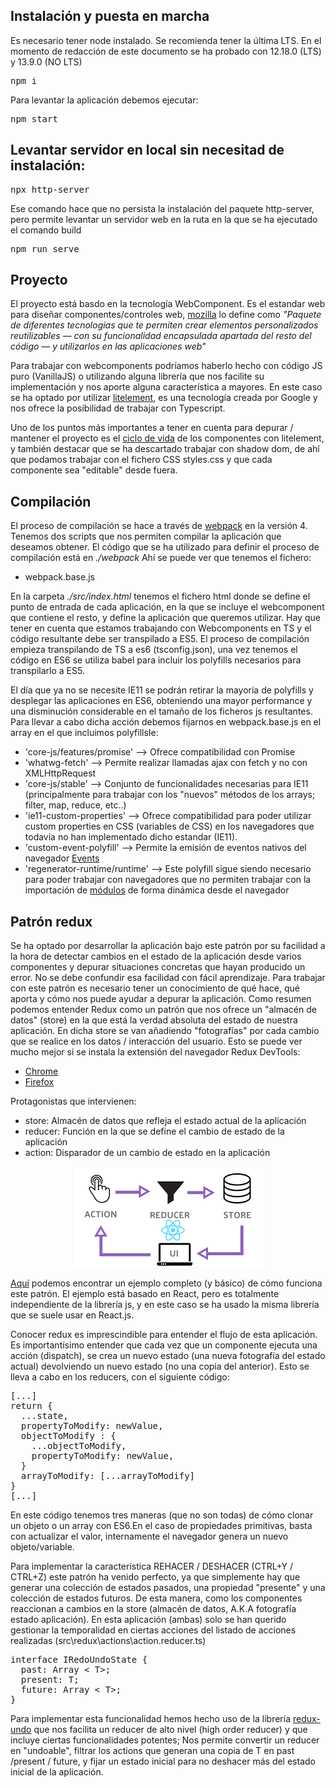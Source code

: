## Instalación y puesta en marcha
Es necesario tener node instalado. Se recomienda tener la última LTS. En el momento de redacción de este documento se ha probado con 12.18.0 (LTS) y 13.9.0 (NO LTS)
<pre>
npm i
</pre>

Para levantar la aplicación debemos ejecutar:

<pre>
npm start
</pre>

## Levantar servidor en local sin necesitad de instalación:
<pre>
npx http-server
</pre>
Ese comando hace que no persista la instalación del paquete http-server, pero permite levantar un servidor web en la ruta en la que se ha ejecutado el comando build
<pre>
npm run serve
</pre>

## Proyecto

El proyecto está basdo en la tecnología WebComponent. Es el estandar web para diseñar componentes/controles web, [mozilla](https://developer.mozilla.org/es/docs/Web/Web_Components) lo define como _"Paquete de diferentes tecnologías que te permiten crear elementos personalizados reutilizables — con su funcionalidad encapsulada apartada del resto del código — y utilizarlos en las aplicaciones web"_

Para trabajar con webcomponents podríamos haberlo hecho con código JS puro (VanillaJS) o utilizando alguna librería que nos facilite su implementación y nos aporte alguna característica a mayores. En este caso se ha optado por utilizar [litelement](https://lit-element.polymer-project.org/), es una tecnología creada por Google y nos ofrece la posibilidad de trabajar con Typescript.

Uno de los puntos más importantes a tener en cuenta para depurar / mantener el proyecto es el [ciclo de vida](https://lit-element.polymer-project.org/guide/lifecycle) de los componentes con litelement, y también destacar que se ha descartado trabajar con shadow dom, de ahí que podamos trabajar con el fichero CSS styles.css y que cada componente sea "editable" desde fuera.

## Compilación

El proceso de compilación se hace a través de [webpack](https://v4.webpack.js.org/) en la versión 4. Tenemos dos scripts que nos permiten compilar la aplicación que deseamos obtener. El código que se ha utilizado para definir el proceso de compilación está en _./webpack_  Ahí se puede ver que tenemos el fichero:

- webpack.base.js

En la carpeta _./src/index.html_ tenemos el fichero html donde se define el punto de entrada de cada aplicación, en la que se incluye el webcomponent que contiene el resto, y define la aplicación que queremos utilizar.
Hay que tener en cuenta que estamos trabajando con Webcomponents en TS y el código resultante debe ser transpilado a ES5. El proceso de compilación empieza transpilando de TS a es6 (tsconfig.json), una vez tenemos el código en ES6 se utiliza babel para incluir los polyfills necesarios para transpilarlo a ES5.

El día que ya no se necesite IE11 se podrán retirar la mayoría de polyfills y desplegar las aplicaciones en ES6, obteniendo una mayor performance y una disminución considerable en el tamaño de los ficheros js resultantes. Para llevar a cabo dicha acción debemos fijarnos en webpack.base.js en el array en el que incluimos polyfillsIe:

- 'core-js/features/promise' --> Ofrece compatibilidad con Promise
- 'whatwg-fetch'  --> Permite realizar llamadas ajax con fetch y no con XMLHttpRequest
- 'core-js/stable'  --> Conjunto de funcionalidades necesarias para IE11 (principalmente para trabajar con los "nuevos" métodos de los arrays; filter, map, reduce, etc..)
- 'ie11-custom-properties' --> Ofrece compatibilidad para poder utilizar custom properties en CSS (variables de CSS) en los navegadores que todavía no han implementado dicho estandar (IE11).
- 'custom-event-polyfill'  --> Permite la emisión de eventos nativos del navegador [Events](https://developer.mozilla.org/en-US/docs/Web/Guide/Events/Creating_and_triggering_events)
- 'regenerator-runtime/runtime' --> Este polyfill sigue siendo necesario para poder trabajar con navegadores que no permiten trabajar con la importación de [módulos](https://www.npmjs.com/package/regenerator-runtime) de forma dinámica desde el navegador

## Patrón redux

Se ha optado por desarrollar la aplicación bajo este patrón por su facilidad a la hora de detectar cambios en el estado de la aplicación desde varios componentes y depurar situaciones concretas que hayan producido un error. No se debe confundir esa facilidad con fácil aprendizaje. Para trabajar con este patrón es necesario tener un conocimiento de qué hace, qué aporta y cómo nos puede ayudar a depurar la aplicación.
Como resumen podemos entender Redux como un patrón que nos ofrece un "almacén de datos" (store) en la que está la verdad absoluta del estado de nuestra aplicación. En dicha store se van añadiendo "fotografías" por cada cambio que se realice en los datos / interacción del usuario. Esto se puede ver mucho mejor si se instala la extensión del navegador Redux DevTools:
- [Chrome](https://chrome.google.com/webstore/detail/redux-devtools/lmhkpmbekcpmknklioeibfkpmmfibljd?hl=es)
- [Firefox](https://addons.mozilla.org/en-US/firefox/addon/reduxdevtools/)

Protagonistas que intervienen:

- store: Almacén de datos que refleja el estado actual de la aplicación
- reducer: Función en la que se define el cambio de estado de la aplicación
- action: Disparador de un cambio de estado en la aplicación

<img src="redux.png" style="display: block;margin: 0 auto;">

[Aquí](https://es.redux.js.org/docs/basico/ejemplo-todos.html) podemos encontrar un ejemplo completo (y básico) de cómo funciona este patrón. El ejemplo está basado en React, pero es totalmente independiente de la librería js, y en este caso se ha usado la misma librería que se suele usar en React.js.

Conocer redux es imprescindible para entender el flujo de esta aplicación. Es importantísimo entender que cada vez que un componente ejecuta una acción (dispatch), se crea un nuevo estado (una nueva fotografía del estado actual) devolviendo un nuevo estado (no una copia del anterior). Esto se lleva a cabo en los reducers, con el siguiente código:

<pre>
[...]
return {
  ...state,
  propertyToModify: newValue,
  objectToModify : {
    ...objectToModify,
    propertyToModify: newValue,
  }
  arrayToModify: [...arrayToModify]
}
[...]
</pre>

En este código tenemos tres maneras (que no son todas) de cómo clonar un objeto o un array con ES6.En el caso de propiedades primitivas, basta con actualizar el valor, internamente el navegador genera un nuevo objeto/variable.

Para implementar la característica REHACER / DESHACER (CTRL+Y / CTRL+Z) este patrón ha venido perfecto, ya que simplemente hay que generar una colección de estados pasados, una propiedad "presente" y una colección de estados futuros. De esta manera, como los componentes reaccionan a cambios en la store (almacén de datos, A.K.A fotografía estado aplicación). En esta aplicación (ambas) solo se han querido gestionar la temporalidad en ciertas acciones del listado de acciones realizadas (src\redux\actions\action.reducer.ts)

<pre>
interface IRedoUndoState<T> {
  past: Array < T>;
  present: T;
  future: Array < T>;
}
</pre>

Para implementar esta funcionalidad hemos hecho uso de la librería [redux-undo](https://github.com/omnidan/redux-undo) que nos facilita un reducer de alto nivel (high order reducer) y que incluye ciertas funcionalidades potentes; Nos permite convertir un reducer en "undoable", filtrar los actions que generan una copia de T en past /present / future, y fijar un estado inicial para no deshacer más del estado inicial de la aplicación.

